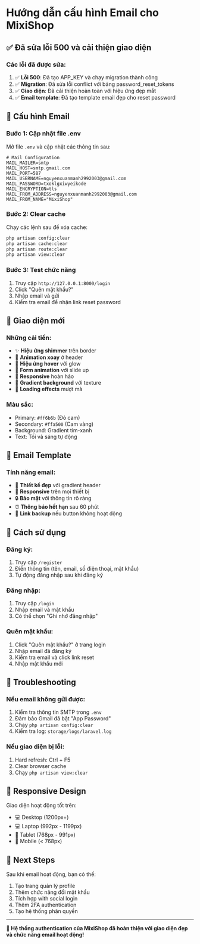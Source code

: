 # Hướng dẫn cấu hình Email cho MixiShop

## ✅ Đã sửa lỗi 500 và cải thiện giao diện

### Các lỗi đã được sửa:

1. ✅ **Lỗi 500**: Đã tạo APP_KEY và chạy migration thành công
2. ✅ **Migration**: Đã sửa lỗi conflict với bảng password_reset_tokens
3. ✅ **Giao diện**: Đã cải thiện hoàn toàn với hiệu ứng đẹp mắt
4. ✅ **Email template**: Đã tạo template email đẹp cho reset password

## 🔧 Cấu hình Email

### Bước 1: Cập nhật file .env

Mở file `.env` và cập nhật các thông tin sau:

```env
# Mail Configuration
MAIL_MAILER=smtp
MAIL_HOST=smtp.gmail.com
MAIL_PORT=587
MAIL_USERNAME=nguyenxuanmanh2992003@gmail.com
MAIL_PASSWORD=txoklgxiwyeikode
MAIL_ENCRYPTION=tls
MAIL_FROM_ADDRESS=nguyenxuanmanh2992003@gmail.com
MAIL_FROM_NAME="MixiShop"
```

### Bước 2: Clear cache

Chạy các lệnh sau để xóa cache:

```bash
php artisan config:clear
php artisan cache:clear
php artisan route:clear
php artisan view:clear
```

### Bước 3: Test chức năng

1. Truy cập `http://127.0.0.1:8000/login`
2. Click "Quên mật khẩu?"
3. Nhập email và gửi
4. Kiểm tra email để nhận link reset password

## 🎨 Giao diện mới

### Những cải tiến:

-   ✨ **Hiệu ứng shimmer** trên border
-   🌟 **Animation xoay** ở header
-   💫 **Hiệu ứng hover** với glow
-   🎯 **Form animation** với slide up
-   📱 **Responsive** hoàn hảo
-   🎨 **Gradient background** với texture
-   🔄 **Loading effects** mượt mà

### Màu sắc:

-   Primary: `#ff6b6b` (Đỏ cam)
-   Secondary: `#ffa500` (Cam vàng)
-   Background: Gradient tím-xanh
-   Text: Tối và sáng tự động

## 📧 Email Template

### Tính năng email:

-   🎨 **Thiết kế đẹp** với gradient header
-   📱 **Responsive** trên mọi thiết bị
-   🔒 **Bảo mật** với thông tin rõ ràng
-   ⏰ **Thông báo hết hạn** sau 60 phút
-   🔗 **Link backup** nếu button không hoạt động

## 🚀 Cách sử dụng

### Đăng ký:

1. Truy cập `/register`
2. Điền thông tin (tên, email, số điện thoại, mật khẩu)
3. Tự động đăng nhập sau khi đăng ký

### Đăng nhập:

1. Truy cập `/login`
2. Nhập email và mật khẩu
3. Có thể chọn "Ghi nhớ đăng nhập"

### Quên mật khẩu:

1. Click "Quên mật khẩu?" ở trang login
2. Nhập email đã đăng ký
3. Kiểm tra email và click link reset
4. Nhập mật khẩu mới

## 🔧 Troubleshooting

### Nếu email không gửi được:

1. Kiểm tra thông tin SMTP trong `.env`
2. Đảm bảo Gmail đã bật "App Password"
3. Chạy `php artisan config:clear`
4. Kiểm tra log: `storage/logs/laravel.log`

### Nếu giao diện bị lỗi:

1. Hard refresh: Ctrl + F5
2. Clear browser cache
3. Chạy `php artisan view:clear`

## 📱 Responsive Design

Giao diện hoạt động tốt trên:

-   💻 Desktop (1200px+)
-   💻 Laptop (992px - 1199px)
-   📱 Tablet (768px - 991px)
-   📱 Mobile (< 768px)

## 🎯 Next Steps

Sau khi email hoạt động, bạn có thể:

1. Tạo trang quản lý profile
2. Thêm chức năng đổi mật khẩu
3. Tích hợp with social login
4. Thêm 2FA authentication
5. Tạo hệ thống phân quyền

---

**🎉 Hệ thống authentication của MixiShop đã hoàn thiện với giao diện đẹp và chức năng email hoạt động!**
